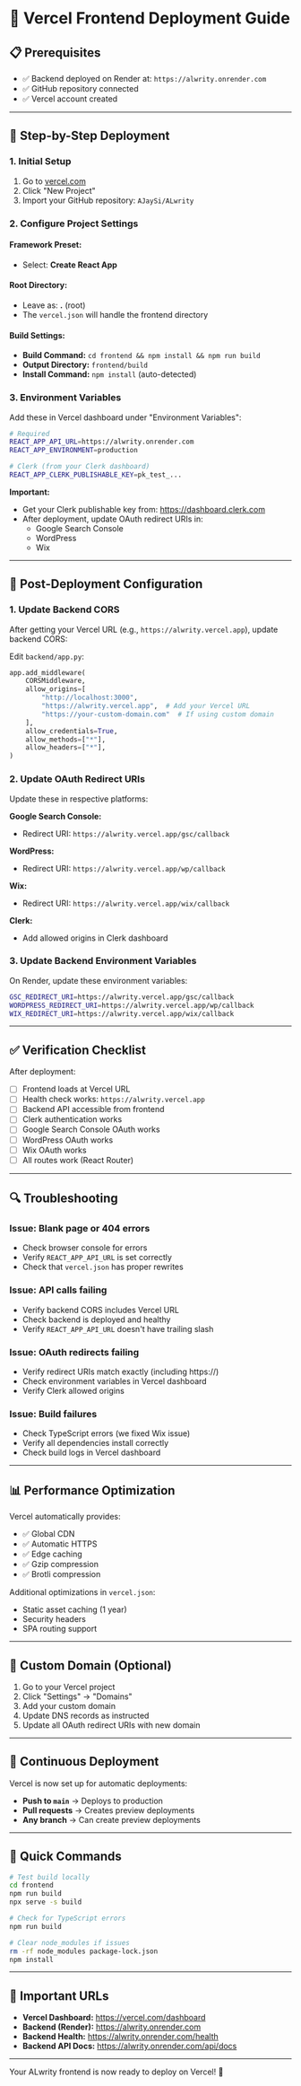 # 🚀 Vercel Frontend Deployment Guide

## 📋 Prerequisites

- ✅ Backend deployed on Render at: `https://alwrity.onrender.com`
- ✅ GitHub repository connected
- ✅ Vercel account created

---

## 🎯 Step-by-Step Deployment

### **1. Initial Setup**

1. Go to [vercel.com](https://vercel.com)
2. Click "New Project"
3. Import your GitHub repository: `AJaySi/ALwrity`

### **2. Configure Project Settings**

#### **Framework Preset:**
- Select: **Create React App**

#### **Root Directory:**
- Leave as: **.** (root)
- The `vercel.json` will handle the frontend directory

#### **Build Settings:**
- **Build Command:** `cd frontend && npm install && npm run build`
- **Output Directory:** `frontend/build`
- **Install Command:** `npm install` (auto-detected)

### **3. Environment Variables**

Add these in Vercel dashboard under "Environment Variables":

```bash
# Required
REACT_APP_API_URL=https://alwrity.onrender.com
REACT_APP_ENVIRONMENT=production

# Clerk (from your Clerk dashboard)
REACT_APP_CLERK_PUBLISHABLE_KEY=pk_test_...
```

**Important:** 
- Get your Clerk publishable key from: https://dashboard.clerk.com
- After deployment, update OAuth redirect URIs in:
  - Google Search Console
  - WordPress
  - Wix

---

## 🔧 Post-Deployment Configuration

### **1. Update Backend CORS**

After getting your Vercel URL (e.g., `https://alwrity.vercel.app`), update backend CORS:

Edit `backend/app.py`:
```python
app.add_middleware(
    CORSMiddleware,
    allow_origins=[
        "http://localhost:3000",
        "https://alwrity.vercel.app",  # Add your Vercel URL
        "https://your-custom-domain.com"  # If using custom domain
    ],
    allow_credentials=True,
    allow_methods=["*"],
    allow_headers=["*"],
)
```

### **2. Update OAuth Redirect URIs**

Update these in respective platforms:

**Google Search Console:**
- Redirect URI: `https://alwrity.vercel.app/gsc/callback`

**WordPress:**
- Redirect URI: `https://alwrity.vercel.app/wp/callback`

**Wix:**
- Redirect URI: `https://alwrity.vercel.app/wix/callback`

**Clerk:**
- Add allowed origins in Clerk dashboard

### **3. Update Backend Environment Variables**

On Render, update these environment variables:
```bash
GSC_REDIRECT_URI=https://alwrity.vercel.app/gsc/callback
WORDPRESS_REDIRECT_URI=https://alwrity.vercel.app/wp/callback
WIX_REDIRECT_URI=https://alwrity.vercel.app/wix/callback
```

---

## ✅ Verification Checklist

After deployment:

- [ ] Frontend loads at Vercel URL
- [ ] Health check works: `https://alwrity.vercel.app`
- [ ] Backend API accessible from frontend
- [ ] Clerk authentication works
- [ ] Google Search Console OAuth works
- [ ] WordPress OAuth works
- [ ] Wix OAuth works
- [ ] All routes work (React Router)

---

## 🔍 Troubleshooting

### **Issue: Blank page or 404 errors**
- Check browser console for errors
- Verify `REACT_APP_API_URL` is set correctly
- Check that `vercel.json` has proper rewrites

### **Issue: API calls failing**
- Verify backend CORS includes Vercel URL
- Check backend is deployed and healthy
- Verify `REACT_APP_API_URL` doesn't have trailing slash

### **Issue: OAuth redirects failing**
- Verify redirect URIs match exactly (including https://)
- Check environment variables in Vercel dashboard
- Verify Clerk allowed origins

### **Issue: Build failures**
- Check TypeScript errors (we fixed Wix issue)
- Verify all dependencies install correctly
- Check build logs in Vercel dashboard

---

## 📊 Performance Optimization

Vercel automatically provides:
- ✅ Global CDN
- ✅ Automatic HTTPS
- ✅ Edge caching
- ✅ Gzip compression
- ✅ Brotli compression

Additional optimizations in `vercel.json`:
- Static asset caching (1 year)
- Security headers
- SPA routing support

---

## 🎨 Custom Domain (Optional)

1. Go to your Vercel project
2. Click "Settings" → "Domains"
3. Add your custom domain
4. Update DNS records as instructed
5. Update all OAuth redirect URIs with new domain

---

## 🚀 Continuous Deployment

Vercel is now set up for automatic deployments:

- **Push to `main`** → Deploys to production
- **Pull requests** → Creates preview deployments
- **Any branch** → Can create preview deployments

---

## 📝 Quick Commands

```bash
# Test build locally
cd frontend
npm run build
npx serve -s build

# Check for TypeScript errors
npm run build

# Clear node_modules if issues
rm -rf node_modules package-lock.json
npm install
```

---

## 🔗 Important URLs

- **Vercel Dashboard:** https://vercel.com/dashboard
- **Backend (Render):** https://alwrity.onrender.com
- **Backend Health:** https://alwrity.onrender.com/health
- **Backend API Docs:** https://alwrity.onrender.com/api/docs

---

Your ALwrity frontend is now ready to deploy on Vercel! 🎉

